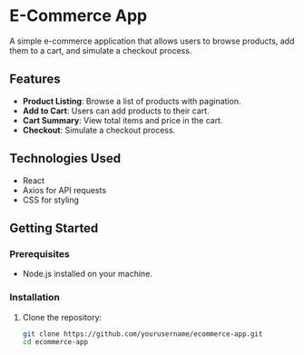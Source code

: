 
# E-Commerce App

A simple e-commerce application that allows users to browse products, add them to a cart, and simulate a checkout process.

## Features

- **Product Listing**: Browse a list of products with pagination.
- **Add to Cart**: Users can add products to their cart.
- **Cart Summary**: View total items and price in the cart.
- **Checkout**: Simulate a checkout process.

## Technologies Used

- React
- Axios for API requests
- CSS for styling

## Getting Started

### Prerequisites

- Node.js installed on your machine.

### Installation

1. Clone the repository:
   ```bash
   git clone https://github.com/yourusername/ecommerce-app.git
   cd ecommerce-app
